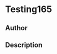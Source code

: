 # Testing165

## Author

<!-- Insert Your Name Here -->

## Description

<!-- Describe your example here -->
